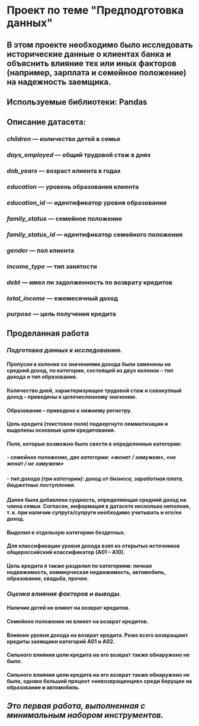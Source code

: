 ﻿# **Проект по теме "Предподготовка данных"**

## В этом проекте необходимо было исследовать исторические данные о клиентах банка и объяснить влияние тех или иных факторов (например, зарплата и семейное положение) на надежность заемщика.

## Используемые библиотеки: **Pandas**

## Описание датасета:

### *children* — количество детей в семье
### *days_employed* — общий трудовой стаж в днях
### *dob_years* — возраст клиента в годах
### *education* — уровень образования клиента
### *education_id* — идентификатор уровня образования
### *family_status* — семейное положение
### *family_status_id* — идентификатор семейного положения
### *gender* — пол клиента
### *income_type* — тип занятости
### *debt* — имел ли задолженность по возврату кредитов
### *total_income* — ежемесячный доход
### *purpose* — цель получения кредита

## **Проделанная работа**

### *Подготовка данных к исследованию.*

#### Пропуски в колонке со значениями дохода были заменены на средний доход, по категории, состоящей из двух колонок – тип дохода и тип образования.
#### Количество дней, характеризующее трудовой стаж и совокупный доход – приведены к целочисленному значению.
#### Образование – приведено к нижнему регистру.
#### Цель кредита (текстовое поле) подвергнуто лемматизации и выделены основные цели кредитования.
#### Поля, которые возможно было свести в определенные категории:
##### - семейное положение, две категории: «женат / замужем», «не женат / не замужем»
##### - тип дохода (три категории): доход от бизнеса, заработная плата, бюджетные поступления.
#### Далее была добавлена сущность, определяющая средний доход на члена семьи. Согласен, информация в датасете несколько неполная, т. к. при наличии супруга/супруги необходимо учитывать и его/ее доход.
#### Выделил в отдельную категорию бездетных.
#### Для классификации уровня дохода взял из открытых источников общероссийский классификатор (А01 – А10).
#### Цель кредита я также разделил по категориям: личная недвижимость, коммерческая недвижимость, автомобиль, образование, свадьба, прочее.

### *Оценка влияния факторов и выводы.*

#### Наличие детей не влияет на возврат кредитов.
#### Семейное положение не влияет на возврат кредитов.
#### Влияние уровня дохода на возврат кредита. Реже всего возвращают кредиты заемщики категорий А01 и А02.
#### Сильного влияния цели кредита на его возврат также обнаружено не было.
#### Сильного влияния цели кредита на его возврат также обнаружено не было, однако больший процент «невозвращенцев» среди берущих на образование и автомобиль.

## *Это первая работа, выполненная с минимальным набором инструментов.*





